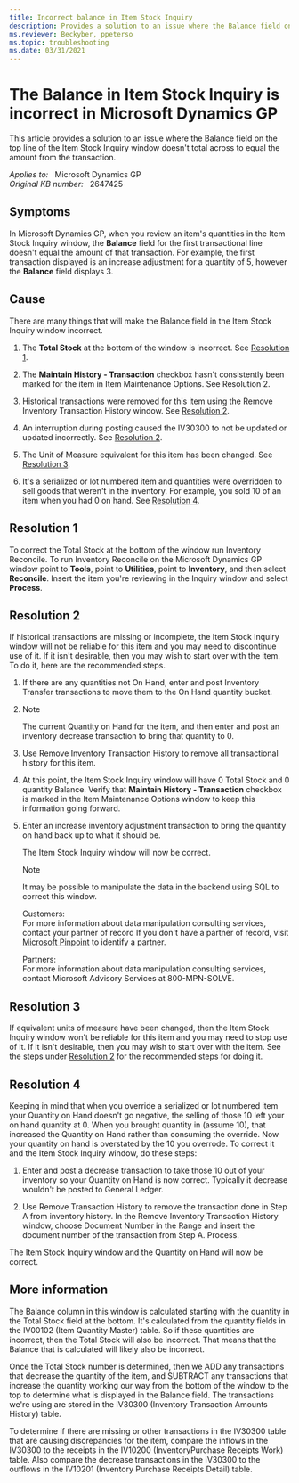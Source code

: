```yaml
---
title: Incorrect balance in Item Stock Inquiry
description: Provides a solution to an issue where the Balance field on the top line of the Item Stock Inquiry window doesn't total across to equal the amount from the transaction.
ms.reviewer: Beckyber, ppeterso
ms.topic: troubleshooting
ms.date: 03/31/2021
---
```

# The Balance in Item Stock Inquiry is incorrect in Microsoft Dynamics GP

This article provides a solution to an issue where the Balance field on the top line of the Item Stock Inquiry window doesn't total across to equal the amount from the transaction.

_Applies to:_ &nbsp; Microsoft Dynamics GP  
_Original KB number:_ &nbsp; 2647425

## Symptoms

In Microsoft Dynamics GP, when you review an item's quantities in the Item Stock Inquiry window, the **Balance** field for the first transactional line doesn't equal the amount of that transaction. For example, the first transaction displayed is an increase adjustment for a quantity of 5, however the **Balance** field displays 3.

## Cause

There are many things that will make the Balance field in the Item Stock Inquiry window incorrect.

1. The **Total Stock** at the bottom of the window is incorrect. See [Resolution 1](#resolution-1).

2. The **Maintain History - Transaction** checkbox hasn't consistently been marked for the item in Item Maintenance Options. See Resolution 2.

3. Historical transactions were removed for this item using the Remove Inventory Transaction History window. See [Resolution 2](#resolution-2).

4. An interruption during posting caused the IV30300 to not be updated or updated incorrectly. See [Resolution 2](#resolution-2).

5. The Unit of Measure equivalent for this item has been changed. See [Resolution 3](#resolution-3).

6. It's a serialized or lot numbered item and quantities were overridden to sell goods that weren't in the inventory. For example, you sold 10 of an item when you had 0 on hand. See [Resolution 4](#resolution-4).

## Resolution 1

To correct the Total Stock at the bottom of the window run Inventory Reconcile. To run Inventory Reconcile on the Microsoft Dynamics GP window point to **Tools**, point to **Utilities**, point to **Inventory**, and then select **Reconcile**. Insert the item you're reviewing in the Inquiry window and select **Process**.

## Resolution 2

If historical transactions are missing or incomplete, the Item Stock Inquiry window will not be reliable for this item and you may need to discontinue use of it. If it isn't desirable, then you may wish to start over with the item. To do it, here are the recommended steps.

1. If there are any quantities not On Hand, enter and post Inventory Transfer transactions to move them to the On Hand quantity bucket.

1. > [!NOTE]
   > The current Quantity on Hand for the item, and then enter and post an inventory decrease transaction to bring that quantity to 0.

1. Use Remove Inventory Transaction History to remove all transactional history for this item.

1. At this point, the Item Stock Inquiry window will have 0 Total Stock and 0 quantity Balance. Verify that **Maintain History - Transaction** checkbox is marked in the Item Maintenance Options window to keep this information going forward.

1. Enter an increase inventory adjustment transaction to bring the quantity on hand back up to what it should be.

    The Item Stock Inquiry window will now be correct.

    > [!NOTE]
    > It may be possible to manipulate the data in the backend using SQL to correct this window.

    Customers:  
    For more information about data manipulation consulting services, contact your partner of record If you don't have a partner of record, visit [Microsoft Pinpoint](https://www.microsoft.com/solution-providers/home) to identify a partner.

    Partners:  
    For more information about data manipulation consulting services, contact Microsoft Advisory Services at 800-MPN-SOLVE.

## Resolution 3

If equivalent units of measure have been changed, then the Item Stock Inquiry window won't be reliable for this item and you may need to stop use of it. If it isn't desirable, then you may wish to start over with the item. See the steps under [Resolution 2](#resolution-2) for the recommended steps for doing it.

## Resolution 4

Keeping in mind that when you override a serialized or lot numbered item your Quantity on Hand doesn't go negative, the selling of those 10 left your on hand quantity at 0. When you brought quantity in (assume 10), that increased the Quantity on Hand rather than consuming the override. Now your quantity on hand is overstated by the 10 you overrode. To correct it and the Item Stock Inquiry window, do these steps:

1. Enter and post a decrease transaction to take those 10 out of your inventory so your Quantity on Hand is now correct. Typically it decrease wouldn't be posted to General Ledger.

1. Use Remove Transaction History to remove the transaction done in Step A from inventory history. In the Remove Inventory Transaction History window, choose Document Number in the Range and insert the document number of the transaction from Step A. Process.

The Item Stock Inquiry window and the Quantity on Hand will now be correct.

## More information

The Balance column in this window is calculated starting with the quantity in the Total Stock field at the bottom. It's calculated from the quantity fields in the IV00102 (Item Quantity Master) table. So if these quantities are incorrect, then the Total Stock will also be incorrect. That means that the Balance that is calculated will likely also be incorrect.

Once the Total Stock number is determined, then we ADD any transactions that decrease the quantity of the item, and SUBTRACT any transactions that increase the quantity working our way from the bottom of the window to the top to determine what is displayed in the Balance field. The transactions we're using are stored in the IV30300 (Inventory Transaction Amounts History) table.

To determine if there are missing or other transactions in the IV30300 table that are causing discrepancies for the item, compare the inflows in the IV30300 to the receipts in the IV10200 (InventoryPurchase Receipts Work) table. Also compare the decrease transactions in the IV30300 to the outflows in the IV10201 (Inventory Purchase Receipts Detail) table.
